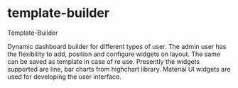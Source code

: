 # template-builder
Template-Builder

Dynamic dashboard builder for different types of user. The admin user has the flexibility to add, position and configure widgets on layout. The same can be saved as template in case of re use. Presently the widgets supported are line, bar charts from highchart library. Material UI widgets are used for developing the user interface.
